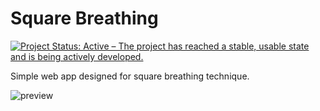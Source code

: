 # Square Breathing

[![Project Status: Active – The project has reached a stable, usable state and is being actively developed.](https://www.repostatus.org/badges/latest/active.svg)](https://www.repostatus.org/#active)

Simple web app designed for square breathing technique.

![preview](https://user-images.githubusercontent.com/6316812/103160553-00afe400-47d7-11eb-85df-04d2fd3a7691.png)
